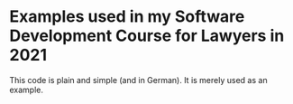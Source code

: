 # Examples used in my Software Development Course for Lawyers in 2021

This code is plain and simple (and in German). It is merely used as an example.
